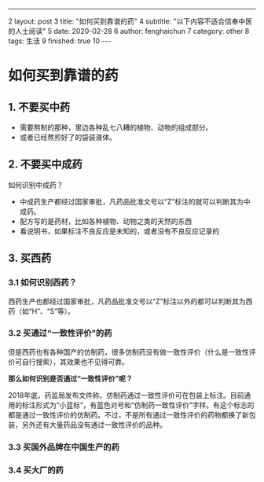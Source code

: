 ---
  2 layout: post
  3 title: "如何买到靠谱的药"
  4 subtitle: "以下内容不适合信奉中医的人士阅读"
  5 date: 2020-02-28
  6 author: fenghaichun
  7 category: other
  8 tags: 生活
  9 finished: true
 10 ---


# 如何买到靠谱的药
## 1. 不要买中药
- 需要熬制的那种，里边各种乱七八糟的植物、动物的组成部分。
- 或者已经熬煎好了的袋装液体。

## 2. 不要买中成药
如何识别中成药？

- 中成药生产都经过国家审批，凡药品批准文号以“Z”标注的就可以判断其为中成药。
- 配方写的是药材，比如各种植物、动物之类的天然的东西
- 看说明书，如果标注不良反应是未知的，或者没有不良反应记录的

## 3. 买西药
### 3.1 如何识别西药？
西药生产也都经过国家审批，凡药品批准文号以“Z”标注以外的都可以判断其为西药（如“H”、“S”等）。

### 3.2 买通过“一致性评价”的药
但是西药也有各种国产的仿制药，很多仿制药没有做一致性评价（什么是一致性评价可自行搜索），其效果也不见得可靠。

**那么如何识别是否通过“一致性评价”呢？**

2018年底，药监局发布文件称，仿制药通过一致性评价可在包装上标注。目前通用的标注形式为“小蓝标”，有蓝色对号和“仿制药一致性评价”字样。有这个标志的都是通过一致性评价的仿制药。不过，不是所有通过一致性评价的药物都换了新包装，另外还有大量药品没有通过一致性评价的品种。

### 3.3 买国外品牌在中国生产的药
### 3.4 买大厂的药



